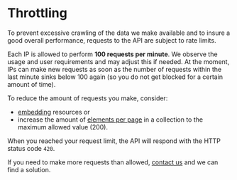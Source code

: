 # Throttling

To prevent excessive crawling of the data we make available and to insure a good overall performance,
requests to the API are subject to rate limits.

Each IP is allowed to perform **100 requests per minute**. We observe the usage and user requirements
and may adjust this if needed. At the moment, IPs can make new requests as soon as the number of
requests within the last minute sinks below 100 again (so you do not get blocked for a certain amount
of time).

To reduce the amount of requests you make, consider:

* [embedding](version1/embedding.md) resources or
* increase the amount of [elements per page](version1/pagination.md) in a collection to the maximum
  allowed value (200).

When you reached your request limit, the API will respond with the HTTP status code ``420``.

If you need to make more requests than allowed, [contact us](https://www.speedrun.com/about) and we
can find a solution.
